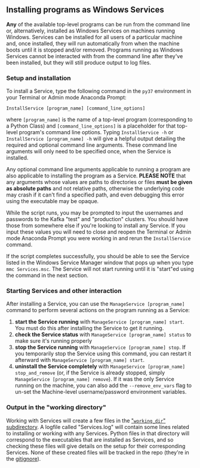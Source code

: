 ## Installing programs as Windows Services

**Any** of the available top-level programs can be run from the command line or, alternatively, installed as Windows Services on machines running Windows. Services can be installed for all users of a particular machine and, once installed, they will run automatically from when the machine boots until it is stopped and/or removed. Programs running as Windows Services cannot be interacted with from the command line after they've been installed, but they will still produce output to log files.

### Setup and installation

To install a Service, type the following command in the `py37` environment in your Terminal or Admin mode Anaconda Prompt:

`InstallService [program_name] [command_line_options]`

where `[program_name]` is the name of a top-level program (corresponding to a Python Class) and `[command_line_options]` is a placeholder for that top-level program's command line options. Typing `InstallService -h` or `InstallService [program_name] -h` will give a helpful output detailing the required and optional command line arguments. These command line arguments will only need to be specified once, when the Service is installed.

Any optional command line arguments applicable to running a program are also applicable to installing the program as a Service. **PLEASE NOTE** that any arguments whose values are paths to directories or files **must be given as absolute paths** and not relative paths, otherwise the underlying code may crash if it can't find a specified path, and even debugging this error using the executable may be opaque. 

While the script runs, you may be prompted to input the usernames and passwords to the Kafka "test" and "production" clusters. You should have those from somewhere else if you're looking to install any Service. If you input these values you will need to close and reopen the Terminal or Admin mode Anaconda Prompt you were working in and rerun the `InstallService` command.

If the script completes successfully, you should be able to see the Service listed in the Windows Service Manager window that pops up when you type `mmc Services.msc`. The Service will not start running until it is "start"ed using the command in the next section.

### Starting Services and other interaction

After installing a Service, you can use the `ManageService [program_name]` command to perform several actions on the program running as a Service:
1. **start the Service running** with `ManageService [program_name] start`. You must do this after installing the Service to get it running.
1. **check the Service status** with `ManageService [program_name] status` to make sure it's running properly
1. **stop the Service running** with `ManageService [program_name] stop`. If you temporarily stop the Service using this command, you can restart it afterward with `ManageService [program_name] start`.
1. **uninstall the Service completely** with `ManageService [program_name] stop_and_remove` (or, if the Service is already stopped, simply `ManageService [program_name] remove`). If it was the only Service running on the machine, you can also add the `--remove_env_vars` flag to un-set the Machine-level username/password environment variables.

### Output in the "working directory"

Working with Services will create a few files in the ["`working_dir`" subdirectory](./working_dir). A logfile called "Services.log" will contain some lines related to installing or working with any Services. Python files in that directory will correspond to the executables that are installed as Services, and so checking these files will give details on the setup for their corresponding Services. None of these created files will be tracked in the repo (they're in the [gitignore](../../.gitignore#L2-L5)).

